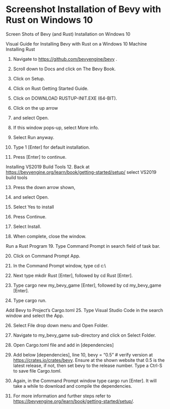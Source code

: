 # Screenshot Installation of Bevy with Rust on Windows 10
Screen Shots of Bevy (and Rust) Installation on Windows 10

Visual Guide for Installing Bevy with Rust on a Windows 10 Machine
Installing Rust
1.	Navigate to https://github.com/bevyengine/bevy .

2.	Scroll down to Docs and click on The Bevy Book.

3.	Click on Setup.

4.	Click on Rust Getting Started Guide.

5.	Click on DOWNLOAD RUSTUP-INIT.EXE (64-BIT).

6.	Click on the up arrow 

7.	and select Open.

8.	If this window pops-up, select More info.

9.	Select Run anyway.

10.	Type 1 [Enter] for default installation.

11.	Press [Enter] to continue.

Installing VS2019 Build Tools
12.	Back at https://bevyengine.org/learn/book/getting-started/setup/ select VS2019 build tools


13.	Press the down arrow shown,

14.	and select Open.

15.	Select Yes to install

16.	Press Continue.

17.	Select Install.

18.	When complete, close the window.

Run a Rust Program
19.	Type Command Prompt in search field of task bar.

20.	Click on Command Prompt App.

21.	In the Command Prompt window, type cd c:\

22.	Next type mkdir Rust [Enter], followed by cd Rust [Enter].

23.	Type cargo new my_bevy_game [Enter], followed by cd my_bevy_game [Enter].

24.	Type cargo run.

Add Bevy to Project’s Cargo.toml
25.	Type Visual Studio Code in the search window and select the App.

26.	Select File drop down menu and Open Folder.

27.	Navigate to my_bevy_game sub-directory and click on Select Folder.

28.	Open Cargo.toml file and add in [dependencies]

29.	Add below [dependencies], line 10, bevy = “0.5” # verify version at https://crates.io/crates/bevy.  Ensure at the shown website that 0.5 is the latest release, if not, then set bevy to the release number.  Type a Ctrl-S to save file Cargo.toml.

30.	Again, in the Command Prompt window type cargo run [Enter].  It will take a while to download and compile the dependencies.  

31.	For more information and further steps refer to https://bevyengine.org/learn/book/getting-started/setup/.


